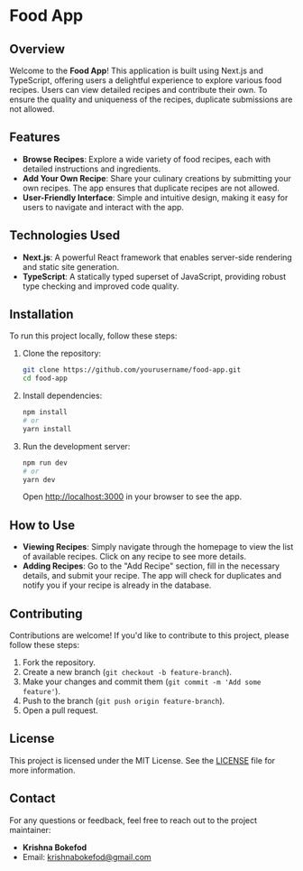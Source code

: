  
# Food App

## Overview

Welcome to the **Food App**! This application is built using Next.js and TypeScript, offering users a delightful experience to explore various food recipes. Users can view detailed recipes and contribute their own. To ensure the quality and uniqueness of the recipes, duplicate submissions are not allowed.

## Features

- **Browse Recipes**: Explore a wide variety of food recipes, each with detailed instructions and ingredients.
- **Add Your Own Recipe**: Share your culinary creations by submitting your own recipes. The app ensures that duplicate recipes are not allowed.
- **User-Friendly Interface**: Simple and intuitive design, making it easy for users to navigate and interact with the app.

## Technologies Used

- **Next.js**: A powerful React framework that enables server-side rendering and static site generation.
- **TypeScript**: A statically typed superset of JavaScript, providing robust type checking and improved code quality.

## Installation

To run this project locally, follow these steps:

1. Clone the repository:
   ```bash
   git clone https://github.com/yourusername/food-app.git
   cd food-app
   ```

2. Install dependencies:
   ```bash
   npm install
   # or
   yarn install
   ```

3. Run the development server:
   ```bash
   npm run dev
   # or
   yarn dev
   ```

   Open [http://localhost:3000](http://localhost:3000) in your browser to see the app.

## How to Use

- **Viewing Recipes**: Simply navigate through the homepage to view the list of available recipes. Click on any recipe to see more details.
- **Adding Recipes**: Go to the "Add Recipe" section, fill in the necessary details, and submit your recipe. The app will check for duplicates and notify you if your recipe is already in the database.

## Contributing

Contributions are welcome! If you'd like to contribute to this project, please follow these steps:

1. Fork the repository.
2. Create a new branch (`git checkout -b feature-branch`).
3. Make your changes and commit them (`git commit -m 'Add some feature'`).
4. Push to the branch (`git push origin feature-branch`).
5. Open a pull request.

## License

This project is licensed under the MIT License. See the [LICENSE](LICENSE) file for more information.

## Contact

For any questions or feedback, feel free to reach out to the project maintainer:

- **Krishna Bokefod**
- Email: [krishnabokefod@gmail.com](mailto:krishnabokefod@gmail.com)

 